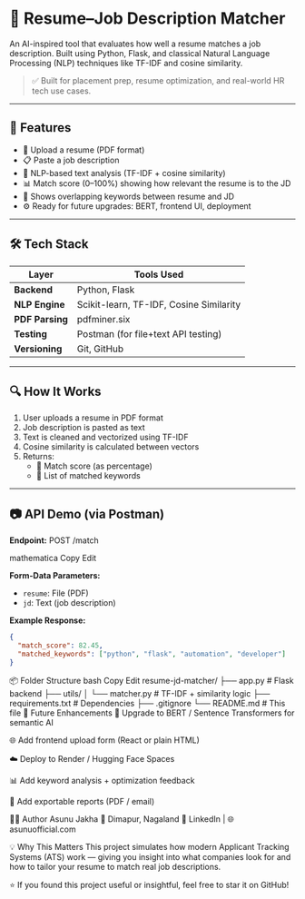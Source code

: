 # 🧠 Resume–Job Description Matcher

An AI-inspired tool that evaluates how well a resume matches a job description. Built using Python, Flask, and classical Natural Language Processing (NLP) techniques like TF-IDF and cosine similarity.

> ✅ Built for placement prep, resume optimization, and real-world HR tech use cases.

---

## 🚀 Features

- 📄 Upload a resume (PDF format)
- 📋 Paste a job description
- 🧠 NLP-based text analysis (TF-IDF + cosine similarity)
- 📊 Match score (0–100%) showing how relevant the resume is to the JD
- 🧾 Shows overlapping keywords between resume and JD
- ⚙️ Ready for future upgrades: BERT, frontend UI, deployment

---

## 🛠 Tech Stack

| Layer         | Tools Used                    |
|---------------|-------------------------------|
| **Backend**   | Python, Flask                 |
| **NLP Engine**| Scikit-learn, TF-IDF, Cosine Similarity |
| **PDF Parsing**| pdfminer.six                 |
| **Testing**   | Postman (for file+text API testing) |
| **Versioning**| Git, GitHub                   |

---

## 🔍 How It Works

1. User uploads a resume in PDF format
2. Job description is pasted as text
3. Text is cleaned and vectorized using TF-IDF
4. Cosine similarity is calculated between vectors
5. Returns:
   - 🎯 Match score (as percentage)
   - 🧩 List of matched keywords

---

## 📷 API Demo (via Postman)

**Endpoint:**
POST /match

mathematica
Copy
Edit

**Form-Data Parameters:**
- `resume`: File (PDF)
- `jd`: Text (job description)

**Example Response:**
```json
{
  "match_score": 82.45,
  "matched_keywords": ["python", "flask", "automation", "developer"]
}
```
📦 Folder Structure
bash
Copy
Edit
resume-jd-matcher/
├── app.py                # Flask backend
├── utils/
│   └── matcher.py        # TF-IDF + similarity logic
├── requirements.txt      # Dependencies
├── .gitignore
└── README.md             # This file
🧠 Future Enhancements
🤖 Upgrade to BERT / Sentence Transformers for semantic AI

🌐 Add frontend upload form (React or plain HTML)

☁️ Deploy to Render / Hugging Face Spaces

📊 Add keyword analysis + optimization feedback

📁 Add exportable reports (PDF / email)

👨‍💻 Author
Asunu Jakha
📍 Dimapur, Nagaland
🔗 LinkedIn | 🌐 asunuofficial.com

💡 Why This Matters
This project simulates how modern Applicant Tracking Systems (ATS) work — giving you insight into what companies look for and how to tailor your resume to match real job descriptions.

⭐ If you found this project useful or insightful, feel free to star it on GitHub!